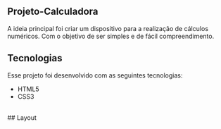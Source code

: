 ## Projeto-Calculadora
A ideia principal foi criar um dispositivo para a realização de cálculos numéricos. Com o objetivo de ser simples e de fácil compreendimento.
<br>
## Tecnologias
Esse projeto foi desenvolvido com as seguintes tecnologias:
- HTML5
- CSS3
<br>
## Layout
